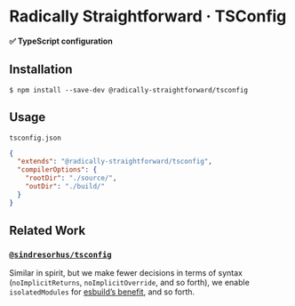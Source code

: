 # Radically Straightforward · TSConfig

**✅ TypeScript configuration**

## Installation

```console
$ npm install --save-dev @radically-straightforward/tsconfig
```

## Usage

`tsconfig.json`

```json
{
  "extends": "@radically-straightforward/tsconfig",
  "compilerOptions": {
    "rootDir": "./source/",
    "outDir": "./build/"
  }
}
```

## Related Work

### [`@sindresorhus/tsconfig`](https://www.npmjs.com/package/@sindresorhus/tsconfig)

Similar in spirit, but we make fewer decisions in terms of syntax (`noImplicitReturns`, `noImplicitOverride`, and so forth), we enable `isolatedModules` for [esbuild’s benefit](https://esbuild.github.io/content-types/#isolated-modules), and so forth.
